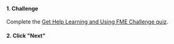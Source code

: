 <head><base target="_blank"> </head>

#### 1. Challenge
Complete the [Get Help Learning and Using FME Challenge quiz](https://safe.my.trailhead.com/content/safe/modules/why-data-integration/get-help-learning-and-using-fme#challenge).

#### 2. Click "Next"
